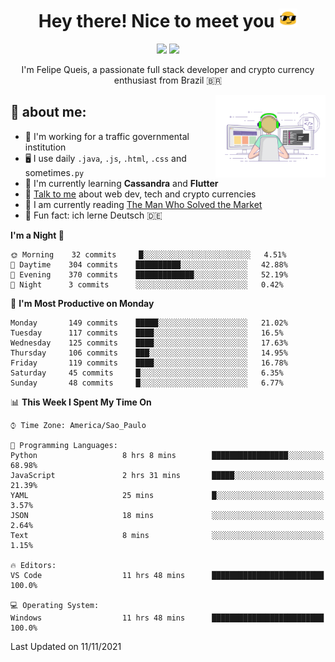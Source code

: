 
<h1 align="center">Hey there! Nice to meet you <img src="assets/sunglasses.gif" width="30"/></h1>

<p align="center">
  <a href="https://www.linkedin.com/in/fqueis"><img src="https://img.shields.io/badge/-LinkedIn-blue?style=flat&logo=Linkedin&logoColor=white" /></a>
  <a href="mailto:fqueis@gmail.com"><img src="https://img.shields.io/badge/-Gmail-c14438?style=flat&logo=Gmail&logoColor=white" /></a>
</p>

<p align="center">I'm Felipe Queis, a passionate full stack developer and crypto currency enthusiast from Brazil 🇧🇷</p>

<img width="35%" align="right" alt="fqueis" src="assets/profile.gif" /></p>

## 🤵 about me:

- 🏢 I'm working for a traffic governmental institution
- 🖥️ I use daily `.java`, `.js`, `.html`, `.css` and sometimes`.py`
- 🌱 I'm currently learning **Cassandra** and **Flutter**
- 💬 [Talk to me](https://github.com/fqueis/fqueis/discussions) about web dev, tech and crypto currencies
- 📖 I am currently reading [The Man Who Solved the Market](https://amzn.com/073521798X)
- 💭 Fun fact: ich lerne Deutsch 🇩🇪

<!--START_SECTION:waka-->
**I'm a Night 🦉** 

```text
🌞 Morning    32 commits     █░░░░░░░░░░░░░░░░░░░░░░░░   4.51% 
🌆 Daytime    304 commits    ██████████░░░░░░░░░░░░░░░   42.88% 
🌃 Evening    370 commits    █████████████░░░░░░░░░░░░   52.19% 
🌙 Night      3 commits      ░░░░░░░░░░░░░░░░░░░░░░░░░   0.42%

```
📅 **I'm Most Productive on Monday** 

```text
Monday       149 commits    █████░░░░░░░░░░░░░░░░░░░░   21.02% 
Tuesday      117 commits    ████░░░░░░░░░░░░░░░░░░░░░   16.5% 
Wednesday    125 commits    ████░░░░░░░░░░░░░░░░░░░░░   17.63% 
Thursday     106 commits    ███░░░░░░░░░░░░░░░░░░░░░░   14.95% 
Friday       119 commits    ████░░░░░░░░░░░░░░░░░░░░░   16.78% 
Saturday     45 commits     █░░░░░░░░░░░░░░░░░░░░░░░░   6.35% 
Sunday       48 commits     █░░░░░░░░░░░░░░░░░░░░░░░░   6.77%

```


📊 **This Week I Spent My Time On** 

```text
⌚︎ Time Zone: America/Sao_Paulo

💬 Programming Languages: 
Python                   8 hrs 8 mins        █████████████████░░░░░░░░   68.98% 
JavaScript               2 hrs 31 mins       █████░░░░░░░░░░░░░░░░░░░░   21.39% 
YAML                     25 mins             █░░░░░░░░░░░░░░░░░░░░░░░░   3.57% 
JSON                     18 mins             ░░░░░░░░░░░░░░░░░░░░░░░░░   2.64% 
Text                     8 mins              ░░░░░░░░░░░░░░░░░░░░░░░░░   1.15%

🔥 Editors: 
VS Code                  11 hrs 48 mins      █████████████████████████   100.0%

💻 Operating System: 
Windows                  11 hrs 48 mins      █████████████████████████   100.0%

```


 Last Updated on 11/11/2021
<!--END_SECTION:waka-->
